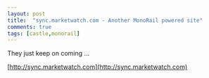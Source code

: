 ```yaml
---
layout: post
title:  "sync.marketwatch.com - Another MonoRail powered site"
comments: true
tags: [castle,monorail]
---
```





They just keep on coming ...



[http://sync.marketwatch.com](http://sync.marketwatch.com)

